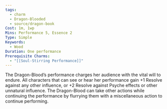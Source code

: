 ```yaml
---
tags:
  - charm
  - Dragon-Blooded
  - source/dragon-book
Cost: 1m, 1wp
Mins: Performance 5, Essence 2
Type: Simple
Keywords:
  - Wood
Duration: One performance
Prerequisite Charms:
  - "[[Soul-Stirring Performance]]"
---
```

The Dragon-Blood’s performance charges her audience with the vital will to endure. All characters that can see or hear her performance gain +1 Resolve against any other influence, or +2 Resolve against Psyche effects or other unnatural influence. The Dragon-Blood can take other actions while continuing the performance by flurrying them with a miscellaneous action to continue performing.